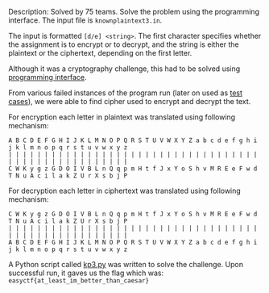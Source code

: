 Description: Solved by 75 teams.
Solve the problem using the programming interface. The input file is `knownplaintext3.in`.

The input is formatted `[d/e] <string>`. The first character specifies whether the assignment is to encrypt or to decrypt, and the string is either the plaintext or the ciphertext, depending on the first letter.

Although it was a cryptography challenge, this had to be solved using [programming interface](https://www.easyctf.com/programming).

From various failed instances of the program run (later on used as [test cases](./testcases.txt)), we were able to find cipher used to encrypt and decrypt the text.

For encryption each letter in plaintext was translated using following mechanism:
```
A B C D E F G H I J K L M N O P Q R S T U V W X Y Z a b c d e f g h i j k l m n o p q r s t u v w x y z
| | | | | | | | | | | | | | | | | | | | | | | | | | | | | | | | | | | | | | | | | | | | | | | | | | | |
C W K y g z G D O I V B L n Q q p m H t f J x Y o S h v M R E e F w d T N u A c i l a k Z U r X s b j P
```

For decryption each letter in ciphertext was translated using following mechanism: 
```
C W K y g z G D O I V B L n Q q p m H t f J x Y o S h v M R E e F w d T N u A c i l a k Z U r X s b j P
| | | | | | | | | | | | | | | | | | | | | | | | | | | | | | | | | | | | | | | | | | | | | | | | | | | |
A B C D E F G H I J K L M N O P Q R S T U V W X Y Z a b c d e f g h i j k l m n o p q r s t u v w x y z
```

A Python script called [kp3.py](./kp3.py) was written to solve the challenge.
Upon successful run, it gaves us the flag which was:
`easyctf{at_least_im_better_than_caesar}`
